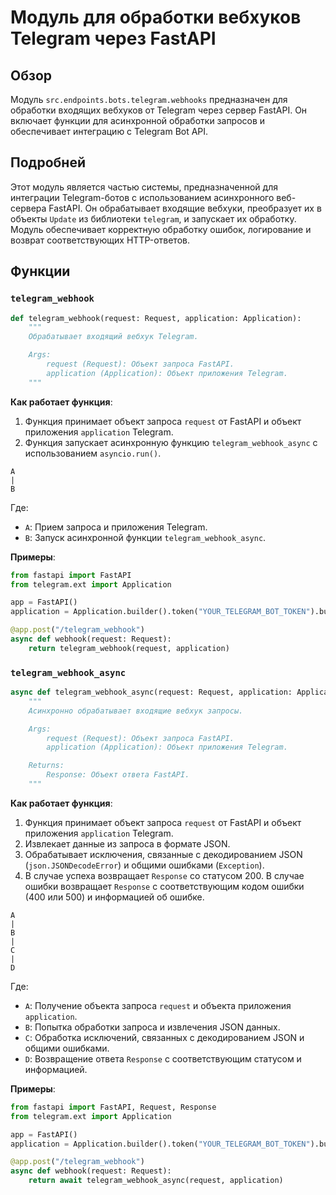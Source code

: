 # Модуль для обработки вебхуков Telegram через FastAPI
## Обзор

Модуль `src.endpoints.bots.telegram.webhooks` предназначен для обработки входящих вебхуков от Telegram через сервер FastAPI. Он включает функции для асинхронной обработки запросов и обеспечивает интеграцию с Telegram Bot API.

## Подробней

Этот модуль является частью системы, предназначенной для интеграции Telegram-ботов с использованием асинхронного веб-сервера FastAPI. Он обрабатывает входящие вебхуки, преобразует их в объекты `Update` из библиотеки `telegram`, и запускает их обработку. Модуль обеспечивает корректную обработку ошибок, логирование и возврат соответствующих HTTP-ответов.

## Функции

### `telegram_webhook`

```python
def telegram_webhook(request: Request, application: Application):
    """
    Обрабатывает входящий вебхук Telegram.

    Args:
        request (Request): Объект запроса FastAPI.
        application (Application): Объект приложения Telegram.
    """
```

**Как работает функция**:

1. Функция принимает объект запроса `request` от FastAPI и объект приложения `application` Telegram.
2. Функция запускает асинхронную функцию `telegram_webhook_async` с использованием `asyncio.run()`.

```
A
|
B
```

Где:
- `A`: Прием запроса и приложения Telegram.
- `B`: Запуск асинхронной функции `telegram_webhook_async`.

**Примеры**:

```python
from fastapi import FastAPI
from telegram.ext import Application

app = FastAPI()
application = Application.builder().token("YOUR_TELEGRAM_BOT_TOKEN").build()

@app.post("/telegram_webhook")
async def webhook(request: Request):
    return telegram_webhook(request, application)
```

### `telegram_webhook_async`

```python
async def telegram_webhook_async(request: Request, application: Application):
    """
    Асинхронно обрабатывает входящие вебхук запросы.

    Args:
        request (Request): Объект запроса FastAPI.
        application (Application): Объект приложения Telegram.

    Returns:
        Response: Объект ответа FastAPI.
    """
```

**Как работает функция**:

1.  Функция принимает объект запроса `request` от FastAPI и объект приложения `application` Telegram.
2.  Извлекает данные из запроса в формате JSON.
3.  Обрабатывает исключения, связанные с декодированием JSON (`json.JSONDecodeError`) и общими ошибками (`Exception`).
4.  В случае успеха возвращает `Response` со статусом 200. В случае ошибки возвращает `Response` с соответствующим кодом ошибки (400 или 500) и информацией об ошибке.

```
A
|
B
|
C
|
D
```

Где:

*   `A`: Получение объекта запроса `request` и объекта приложения `application`.
*   `B`: Попытка обработки запроса и извлечения JSON данных.
*   `C`: Обработка исключений, связанных с декодированием JSON и общими ошибками.
*   `D`: Возвращение ответа `Response` с соответствующим статусом и информацией.

**Примеры**:

```python
from fastapi import FastAPI, Request, Response
from telegram.ext import Application

app = FastAPI()
application = Application.builder().token("YOUR_TELEGRAM_BOT_TOKEN").build()

@app.post("/telegram_webhook")
async def webhook(request: Request):
    return await telegram_webhook_async(request, application)